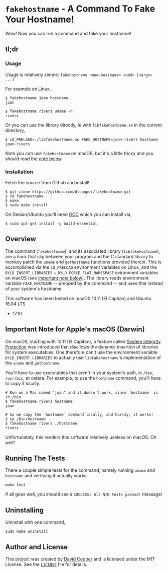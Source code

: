 # `fakehostname` - A Command To Fake Your Hostname!

_Wow!_ Now you can run a command and fake your hostname!

## tl;dr

### Usage

Usage is relatively simple: `fakehostname <new-hostname> <cmd> [<args> ...]`

For example on Linux,

```
$ fakehostname joan hostname
joan

$ fakehostname rivers uname -n
rivers
```

Or you can use the library directly, ie with `libfakehostname.so` in the current
directory,

```
$ LD_PRELOAD=./libfakehostname.so FAKE_HOSTNAME=joan-rivers hostname
joan-rivers
```

Note you _can_ use `fakehostname` on macOS, but it's a little tricky and you
should read the [note below](#important-note-for-apples-macos-darwin).

### Installation

Fetch the source from Github and install!

```
$ git clone https://github.com/dtcooper/fakehostname.git
$ cd fakehostname
$ make
$ sudo make install
```

On Debian/Ubuntu you'll need [GCC](https://gcc.gnu.org/) which you can install
via,

```
$ sudo apt-get install -y build-essential
```

## Overview

The command (`fakehostname`), and its associated library (`libfakehostname`),
are a hack that slip between your program and the C standard library to monkey
patch the `uname` and `gethostname` functions provided therein. This is
accomplished via the `LD_PRELOAD` environment variables on Linux, and the
`DYLD_INSERT_LIBRARIES` + `DYLD_FORCE_FLAT_NAMESPACE` evironment variables on
macOS (see [important note below](#important-note-for-apples-macos-darwin)).
The library reads environment variable `FAKE_HOSTNAME` -- prepped by the command
-- and uses that instead of your system's hostname.

This software has been tested on macOS 10.11 (El Capitan) and Ubuntu 16.04 LTS
+ 17.10.

## Important Note for Apple's macOS (Darwin)

On macOS, starting with 10.11 (El Capitan), a feature called [System Integrity
Protection](https://en.wikipedia.org/wiki/System_Integrity_Protection) was
introduced that disallows the dynamic insertion of libraries for system
executables. One therefore can't use the environment variable
`DYLD_INSERT_LIBRARIES` to actually use `libfakehostname`'s implementation of
the `uname` and `gethostname`.

You'll have to use executables that aren't in your system's path, ie `/bin`,
`/usr/bin`, et cetera. For example, to use the `hostname` command, you'll have
to copy it locally.

```
# Run on a Mac named "joan" and it doesn't work, since `hostname` is in /bin
$ fakehostname rivers hostname
joan

# So we copy the `hostname` command locally, and hurray, it works!
$ cp /bin/hostname .
$ fakehostname rivers ./hostname
rivers
```

Unfortunately, this renders this software relatively useless on macOS. Oh well!

## Running The Tests

There a couple simple tests for the command, namely running `uname` and
`hostname` and verifying it actually works.

```
make test
```

If all goes well, you should see a `SUCCESS: All N/N tests passed!` message!

## Uninstalling

Uninstall with one command,

```
sudo make uninstall
```

## Author and License

This project was created by [David Cooper](http://dtcooper.com/) and is licensed
under the MIT License. See the
[`LICENSE`](https://github.com/dtcooper/fakehostname/blob/master/LICENSE) file
for details.
